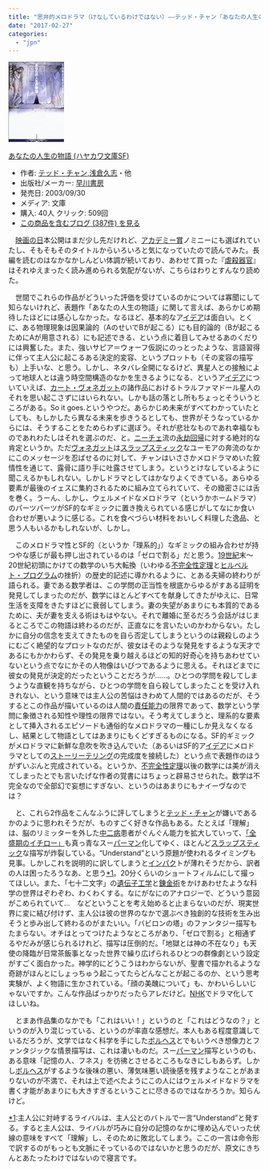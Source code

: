 ```yaml
---
title: "思弁的メロドラマ（けなしているわけではない）――テッド・チャン『あなたの人生の物語』について"
date: "2017-02-27"
categories: 
  - "jpn"
---
```


[![あなたの人生の物語 (ハヤカワ文庫SF)](images/51191C0153L._SL160_.jpg "あなたの人生の物語 (ハヤカワ文庫SF)")](http://www.amazon.co.jp/exec/obidos/ASIN/4150114587/tortoisetau09-22/)

[あなたの人生の物語 (ハヤカワ文庫SF)](http://www.amazon.co.jp/exec/obidos/ASIN/4150114587/tortoisetau09-22/)

- 作者: [テッド・チャン](http://d.hatena.ne.jp/keyword/%A5%C6%A5%C3%A5%C9%A1%A6%A5%C1%A5%E3%A5%F3),[浅倉久志](http://d.hatena.ne.jp/keyword/%C0%F5%C1%D2%B5%D7%BB%D6)・他
- 出版社/メーカー: [早川書房](http://d.hatena.ne.jp/keyword/%C1%E1%C0%EE%BD%F1%CB%BC)
- 発売日: 2003/09/30
- メディア: 文庫
- 購入: 40人 クリック: 509回
- [この商品を含むブログ (387件) を見る](http://d.hatena.ne.jp/asin/4150114587/tortoisetau09-22)

　[映画の日](http://d.hatena.ne.jp/keyword/%B1%C7%B2%E8%A4%CE%C6%FC)本公開はまだ少し先だけれど、[アカデミー賞](http://d.hatena.ne.jp/keyword/%A5%A2%A5%AB%A5%C7%A5%DF%A1%BC%BE%DE)ノミニーにも選ばれていたし、そもそもそのタイトルからいろいろと気になっていたので読んでみた。長編を読むのはなかなかしんどい体調が続いており、あわせて買った『[虐殺器官](http://d.hatena.ne.jp/keyword/%B5%D4%BB%A6%B4%EF%B4%B1)』はそれゆえまったく読み進められる気配がないが、こちらはわりとすんなり読めた。

　世間でこれらの作品がどういった評価を受けているのかについては寡聞にして知らないけれど、表題作「あなたの人生の物語」に関して言えば、あらかじめ期待したほどには感心しなかった。なるほど、基本的なア[イデア](http://d.hatena.ne.jp/keyword/%A5%A4%A5%C7%A5%A2)は面白い。とくに、ある物理現象は因果論的（AのせいでBが起こる）にも目的論的（Bが起こるためにAが用意される）にも記述できる、という点に着目してみせるあのくだりには興奮した。また、強いサピア＝ウォーフ仮説にのっとったような、言語習得に伴って主人公に起こるある決定的変容、というプロットも（その変容の描写も）上手いな、と思う。しかし、ネタバレ全開になるけど、異星人との接触によって地球人とは違う時空間構造のなかを生きるようになる、というア[イデア](http://d.hatena.ne.jp/keyword/%A5%A4%A5%C7%A5%A2)についていえば、[カート・ヴォネガット](http://d.hatena.ne.jp/keyword/%A5%AB%A1%BC%A5%C8%A1%A6%A5%F4%A5%A9%A5%CD%A5%AC%A5%C3%A5%C8)の諸作品におけるトラルファマドール星人のそれを思い起こさずにはいられない。しかも話の落とし所もちょっとそういうところがある。So it goes.というやつだ。あらかじめ未来がすべてわかっていたとしても、もしかしたら異なる未来を歩きうるとしても、世界がそうなっているからには、そうすることをためらわずに選ぼう。それが悲壮なものであれ幸福なものであれわたしはそれを選ぶのだ、と。[ニーチェ](http://d.hatena.ne.jp/keyword/%A5%CB%A1%BC%A5%C1%A5%A7)流の[永劫回帰](http://d.hatena.ne.jp/keyword/%B1%CA%B9%E5%B2%F3%B5%A2)に対する絶対的な肯定というか。ただ[ヴォネガット](http://d.hatena.ne.jp/keyword/%A5%F4%A5%A9%A5%CD%A5%AC%A5%C3%A5%C8)は[スラップスティック](http://d.hatena.ne.jp/keyword/%A5%B9%A5%E9%A5%C3%A5%D7%A5%B9%A5%C6%A5%A3%A5%C3%A5%AF)なユーモアの奔流のなかにこのメッセージを忍ばせるのに対して、チャンはいささかメロドラマめいた叙情性を通じて、露骨に語り手に吐露させてしまう。というとけなしているように聞こえるかもしれない。しかしドラマとしてはかなりよくできている。あらゆる要素が最後のイェスに集約されるために組み立てられていて、その緻密さには舌を巻く。うーん、しかし、ウェルメイドなメロドラマ（というかホームドラマ）のパーツパーツがSF的なギミックに置き換えられている感じがしてなにか食い合わせが悪いように感じる。これを食べづらい材料をおいしく料理した逸品、と思う人もいるかもしれないが、しかし。

　このメロドラマ性とSF的（というか「理系的」）なギミックの組み合わせが持つやな感じが最も押し出されているのは「ゼロで割る」だと思う。[19世紀](http://d.hatena.ne.jp/keyword/19%C0%A4%B5%AA)末～20世紀初頭にかけての数学のいち大転換（いわゆる[不完全性定理](http://d.hatena.ne.jp/keyword/%C9%D4%B4%B0%C1%B4%C0%AD%C4%EA%CD%FD)と[ヒルベルト・プログラム](http://d.hatena.ne.jp/keyword/%A5%D2%A5%EB%A5%D9%A5%EB%A5%C8%A1%A6%A5%D7%A5%ED%A5%B0%A5%E9%A5%E0)の挫折）の歴史的記述に導かれるように、とある夫婦の終わりが語られる。妻である数学者は、この学問の正当性を根底からゆるがすある証明を発見してしまったのだが、数学にほとんどすべてを献身してきたがゆえに、日常生活を支障をきたすほどに衰弱してしまう。妻の失望があまりにも本質的であるために、夫が妻を支える術はもはやない。それで離婚に至るだろう会話がはじまるところでこの物語は終わるのだが、正直なにを言いたいのかわからない。たしかに自分の信念を支えてきたものを自ら否定してしまうというのは親殺しのようにむごく絶望的なプロットなのだが、彼女はそのような発見をするような天才であるにもかかわらず、その発見を乗り越えるほどの知的好奇心を持ちあわせていないという点でなにかその人物像はいびつであるように思える。それほどまでに彼女の発見が決定的だったということだろうが……。ひとつの学問を殺してしまうような直観を持ちながら、ひとつの学問を自ら殺してしまったことを受け入れきれない、という意味では主人公の苦悩はきわめて人間的ではあるのだが、そうするとこの作品が描いているのは人間の[責任能力](http://d.hatena.ne.jp/keyword/%C0%D5%C7%A4%C7%BD%CE%CF)の限界であって、数学という学問に象徴される知性や理性の限界ではない。そう考えてしまうと、理系的な要素として挿入されるエピソードも通俗的なメロドラマの一種にしか見えなくなるし、結果として物語としてはあまりにもくどすぎるものになる。SF的ギミックがメロドラマに新鮮な息吹を吹き込んでいた（あるいはSF的ア[イデア](http://d.hatena.ne.jp/keyword/%A5%A4%A5%C7%A5%A2)にメロドラマとしての[ストーリーテリング](http://d.hatena.ne.jp/keyword/%A5%B9%A5%C8%A1%BC%A5%EA%A1%BC%A5%C6%A5%EA%A5%F3%A5%B0)の完成度を接続した）という点で表題作のほうがずいぶんと完成されている。というか、[不完全性定理](http://d.hatena.ne.jp/keyword/%C9%D4%B4%B0%C1%B4%C0%AD%C4%EA%CD%FD)以後の数学には美が消えてしまったとでも言いたげな作者の覚書にはちょっと辟易させられた。数学は不完全なので全部幻で妄想にすぎない、というのはあまりにもナイーヴなのでは？

　と、これら2作品をこんなふうに評してしまうと[テッド・チャン](http://d.hatena.ne.jp/keyword/%A5%C6%A5%C3%A5%C9%A1%A6%A5%C1%A5%E3%A5%F3)が嫌いであるかのように思われそうだが、ものすごく好きな作品もある。たとえば「理解」は、脳のリミッターを外した[中二病](http://d.hatena.ne.jp/keyword/%C3%E6%C6%F3%C9%C2)患者がぐんぐん能力を拡大していって、[「全盛期のイチロー」](goo.gl/wX1Gvz)も真っ青なスー[パーマン](http://d.hatena.ne.jp/keyword/%A5%D1%A1%BC%A5%DE%A5%F3)化してゆく、ほとんど[スラップスティック](http://d.hatena.ne.jp/keyword/%A5%B9%A5%E9%A5%C3%A5%D7%A5%B9%A5%C6%A5%A3%A5%C3%A5%AF)な描写が炸裂している。“Understand”という原題が使われるタイミングも見事。しかしこれを説明的に訳してしまうと[インパク](http://d.hatena.ne.jp/keyword/%A5%A4%A5%F3%A5%D1%A5%AF)トが薄れそうだから、訳者の人は困ったろうなあ、と思う[\*1](#f-a8b404ac "主人公に対峙するライバルは、主人公とのバトルで一言“Understand”と発する。すると主人公は、ライバルが巧みに自分の記憶のなかに埋め込んでいった伏線の意味をすべて「理解」し、そのために敗北してしまう。ここの一言は命令形で訳するのがもっとも文脈にそっているのではないかと思うのだが、原文にきちんとあたったわけではないので寝言です。")。20分くらいのショートフィルムにして撮ってほしい。また、「七十二文字」の[遺伝子工学](http://d.hatena.ne.jp/keyword/%B0%E4%C5%C1%BB%D2%B9%A9%B3%D8)と[錬金術](http://d.hatena.ne.jp/keyword/%CF%A3%B6%E2%BD%D1)をかけあわせたような科学の世界はぞわぞわ、わくわくする。なにがなにのアナロジーで、どういう意図がこめられていて…　などということを考え始めると止まらないのだが、現実世界に変に結び付けず、主人公は彼の世界のなかで選ぶべき独創的な技術を生み出そうと歩み出して終わるのがまたいい。「バビロンの塔」のファンタジー描写もたまらない。オチはとってつけたようなところがあり、「ゼロで割る」と相通ずるやだみが感じられるけれど、描写は圧倒的だ。「地獄とは神の不在なり」も天使の降臨が日常茶飯事となった世界で繰り広げられるひとつの群像劇という設定がすごく面白かった。神学的にどうこうはわからないが、聖書で描かれるような奇跡がほんとにしょっちゅう起こってたらどんなことが起こるのか、という思考実験が、よく物語に生かされている。「顔の美醜について」も、かわいらしいじゃないですか。こんな作品ばっかりだったらアレだけど。[NHK](http://d.hatena.ne.jp/keyword/NHK)でドラマ化してほしいね。

　とまあ作品集のなかでも「これはいい！」というのと「これはどうなの？」というのが入り混じっている、というのが率直な感想だ。本人もある程度意識しているだろうが、文学ではなく科学を手にした[ボルヘス](http://d.hatena.ne.jp/keyword/%A5%DC%A5%EB%A5%D8%A5%B9)とでもいうべき想像力とファンタジックな情景描写は、これは凄いものだ。スー[パーマン](http://d.hatena.ne.jp/keyword/%A5%D1%A1%BC%A5%DE%A5%F3)描写というのも、ある意味「記憶の人、フネス」を彷彿とさせるところもなきにしもあらず。しかし[ボルヘス](http://d.hatena.ne.jp/keyword/%A5%DC%A5%EB%A5%D8%A5%B9)がするような後味の悪い、薄気味悪い読後感を残すようなことがあまりないのが不満で、それは上で述べたようにこの人にはウェルメイドなドラマを書く才能があまりにも大きすぎるということに尽きるのではなかろうか。知らんけど。

[\*1](#fn-a8b404ac):主人公に対峙するライバルは、主人公とのバトルで一言“Understand”と発する。すると主人公は、ライバルが巧みに自分の記憶のなかに埋め込んでいった伏線の意味をすべて「理解」し、そのために敗北してしまう。ここの一言は命令形で訳するのがもっとも文脈にそっているのではないかと思うのだが、原文にきちんとあたったわけではないので寝言です。
